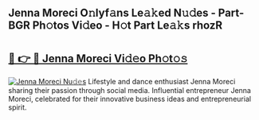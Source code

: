 ## Jenna Moreci O𝚗lyf𝚊ns Le𝚊𝚔ed N𝚞𝚍es - Part-BGR Ph𝚘tos Vi𝚍eo - H𝚘t Part Le𝚊𝚔s rhozR

# <h2><a href="http://hf162n.feru.top/?c=Jenna+Moreci">🔗 👉 🔴 Jenna Moreci Vi𝚍𝚎o Ph𝚘t𝚘𝚜</a></h2>

[![Jenna Moreci Nu𝚍𝚎s](https://i.imgur.com/0TWrTi3.gif)](http://hf162n.feru.top/?c=Jenna+Moreci)
Lifestyle and dance enthusiast Jenna Moreci sharing their passion through social media. Influential entrepreneur Jenna Moreci, celebrated for their innovative business ideas and entrepreneurial spirit. 
